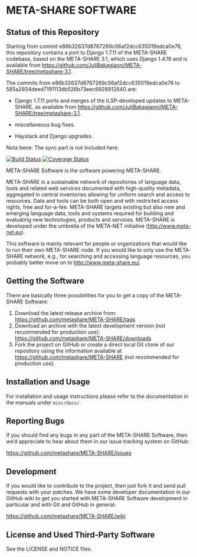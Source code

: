 META-SHARE SOFTWARE
===================

Status of this Repository
-------------------------

Starting from commit e86b32637d8767269c06af2dcc635019edca0e76, this repository
contains a port to Django 1.7.11 of the META-SHARE codebase, based on the
META-SHARE 3.1, which uses Django 1.4.19 and is available from
https://github.com/JuliBakagianni/META-SHARE/tree/metashare-3.1.

The commits from e86b32637d8767269c06af2dcc635019edca0e76 to
585a2934deed7191113db526b73eec6928912640 are:

- Django 1.7.11 ports and merges of the ILSP-developed updates to META-SHARE, as
  available from
  https://github.com/JuliBakagianni/META-SHARE/tree/metashare-3.1.

- miscellaneous bug fixes.

- Haystack and Django upgrades.

Nota bene: The sync part is not included here.

[![Build Status](https://travis-ci.org/metashare/META-SHARE.svg?branch=master)](https://travis-ci.org/metashare/META-SHARE)
[![Coverage Status](https://coveralls.io/repos/metashare/META-SHARE/badge.svg?branch=master)](https://coveralls.io/r/metashare/META-SHARE?branch=master)

META-SHARE Software is the software powering META-SHARE.

META-SHARE is a sustainable network of repositories of language data, tools and
related web services documented with high-quality metadata, aggregated in
central inventories allowing for uniform search and access to resources. Data
and tools can be both open and with restricted access rights, free and
for-a-fee. META-SHARE targets existing but also new and emerging language data,
tools and systems required for building and evaluating new technologies,
products and services. META-SHARE is developed under the umbrella of the
META-NET initiative (http://www.meta-net.eu).

This software is mainly relevant for people or organizations that would like to
run their own META-SHARE node. If you would like to only use the META-SHARE
network, e.g., for searching and accessing language resources, you probably
better move on to http://www.meta-share.eu/.


Getting the Software
--------------------

There are basically three possibilities for you to get a copy of the META-SHARE
Software:

1. Download the latest release archive from:
   https://github.com/metashare/META-SHARE/tags
2. Download an archive with the latest development version (not recommended for
   production use): https://github.com/metashare/META-SHARE/downloads
3. Fork the project on GitHub or create a direct local Git clone of our
   repository using the information available at
   https://github.com/metashare/META-SHARE (not recommended for
   production use).


Installation and Usage
----------------------

For installation and usage instructions please refer to the documentation in the
manuals under `misc/docs/`.


Reporting Bugs
--------------

If you should find any bugs in any part of the META-SHARE Software, then we’d
appreciate to hear about them in our issue tracking system on GitHub:

https://github.com/metashare/META-SHARE/issues


Development
-----------

If you would like to contribute to the project, then just fork it and send pull
requests with your patches. We have some developer documentation in our GitHub
wiki to get you started with META-SHARE Software development in particular and
with Git and GitHub in general:

https://github.com/metashare/META-SHARE/wiki


License and Used Third-Party Software
-------------------------------------

See the LICENSE and NOTICE files.
